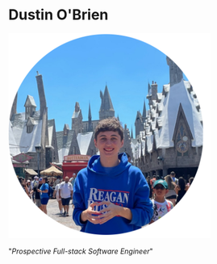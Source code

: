 # Dustin O'Brien
<img src="./assets/dustin.png" width="400">

<br>

"*Prospective Full-stack Software Engineer*"


